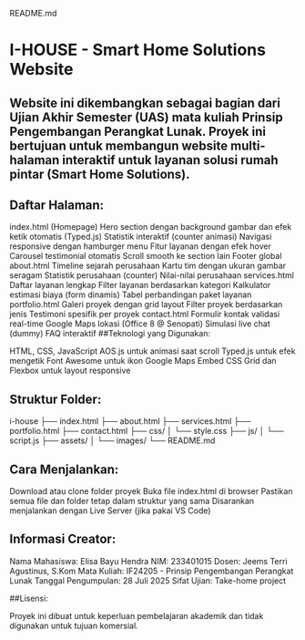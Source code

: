 README.md

# I-HOUSE - Smart Home Solutions Website

## Website ini dikembangkan sebagai bagian dari Ujian Akhir Semester (UAS) mata kuliah Prinsip Pengembangan Perangkat Lunak. Proyek ini bertujuan untuk membangun website multi-halaman interaktif untuk layanan solusi rumah pintar (Smart Home Solutions).

## Daftar Halaman:

index.html (Homepage)
Hero section dengan background gambar dan efek ketik otomatis (Typed.js)
Statistik interaktif (counter animasi)
Navigasi responsive dengan hamburger menu
Fitur layanan dengan efek hover
Carousel testimonial otomatis
Scroll smooth ke section lain
Footer global
about.html
Timeline sejarah perusahaan
Kartu tim dengan ukuran gambar seragam
Statistik perusahaan (counter)
Nilai-nilai perusahaan
services.html
Daftar layanan lengkap
Filter layanan berdasarkan kategori
Kalkulator estimasi biaya (form dinamis)
Tabel perbandingan paket layanan
portfolio.html
Galeri proyek dengan grid layout
Filter proyek berdasarkan jenis
Testimoni spesifik per proyek
contact.html
Formulir kontak validasi real-time
Google Maps lokasi (Office 8 @ Senopati)
Simulasi live chat (dummy)
FAQ interaktif
##Teknologi yang Digunakan:

HTML, CSS, JavaScript AOS.js untuk animasi saat scroll Typed.js untuk efek mengetik Font Awesome untuk ikon Google Maps Embed CSS Grid dan Flexbox untuk layout responsive

## Struktur Folder:

i-house ├── index.html ├── about.html ├── services.html ├── portfolio.html ├── contact.html ├── css/ │ └── style.css ├── js/ │ └── script.js ├── assets/ │ └── images/ └── README.md

## Cara Menjalankan:

Download atau clone folder proyek
Buka file index.html di browser
Pastikan semua file dan folder tetap dalam struktur yang sama
Disarankan menjalankan dengan Live Server (jika pakai VS Code)

## Informasi Creator:

Nama Mahasiswa: Elisa Bayu Hendra
NIM: 233401015
Dosen: Jeems Terri Agustinus, S.Kom
Mata Kuliah: IF24205 - Prinsip Pengembangan Perangkat Lunak
Tanggal Pengumpulan: 28 Juli 2025
Sifat Ujian: Take-home project

##Lisensi:

Proyek ini dibuat untuk keperluan pembelajaran akademik dan tidak digunakan untuk tujuan komersial.
